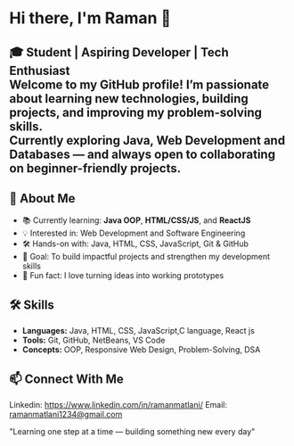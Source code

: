 # Hi there, I'm Raman 👋  
🎓 **Student | Aspiring Developer | Tech Enthusiast**  
Welcome to my GitHub profile! I’m passionate about learning new technologies, building projects, and improving my problem-solving skills.  
Currently exploring **Java, Web Development and Databases** — and always open to collaborating on beginner-friendly projects.  
---
## 🚀 About Me  
- 📚 Currently learning: **Java OOP**, **HTML/CSS/JS**, and **ReactJS**  
- 💡 Interested in: Web Development and Software Engineering  
- 🛠️ Hands-on with: Java, HTML, CSS, JavaScript, Git & GitHub  
- 🎯 Goal: To build impactful projects and strengthen my development skills  
- 🌱 Fun fact: I love turning ideas into working prototypes  
## 🛠 Skills  
- **Languages:** Java, HTML, CSS, JavaScript,C language, React js 
- **Tools:** Git, GitHub, NetBeans, VS Code 
- **Concepts:** OOP, Responsive Web Design, Problem-Solving, DSA

## 📫 Connect With Me 
Linkedin: https://www.linkedin.com/in/ramanmatlani/
Email: ramanmatlani1234@gmail.com

  "Learning one step at a time — building something new every day"
